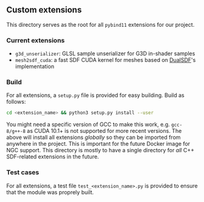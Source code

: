 ## Custom extensions

This directory serves as the root for all `pybind11` extensions for our project.

### Current extensions
* `g3d_unserializer`: GLSL sample unserializer for G3D in-shader samples
* `mesh2sdf_cuda`: a fast SDF CUDA kernel for meshes based on [DualSDF](https://github.com/zekunhao1995/DualSDF)'s implementation

### Build

For all extensions, a `setup.py` file is provided for easy building. Build as follows:
```bash
cd <extension_name> && python3 setup.py install --user
```
You might need a specific version of GCC to make this work, e.g. `gcc-8/g++-8` as CUDA 10.1+ is not supported for more recent versions. The above will install all extensions _globally_ so they can be imported from anywhere in the project. This is important for the future Docker image for NGC support. This directory is mostly to have a single directory for _all_ C++ SDF-related extensions in the future.

### Test cases

For all extensions, a test file `test_<extension_name>.py` is provided to ensure that the module was proprely built.
